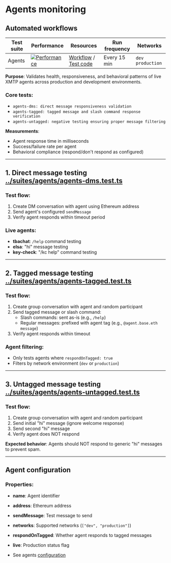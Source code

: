 # Agents monitoring

## Automated workflows

| Test suite | Performance                                                                                                                                                        | Resources                                                                                                                                                   | Run frequency | Networks           |
| ---------- | ------------------------------------------------------------------------------------------------------------------------------------------------------------------ | ----------------------------------------------------------------------------------------------------------------------------------------------------------- | ------------- | ------------------ |
| Agents     | [![Performance](https://github.com/xmtp/xmtp-qa-tools/actions/workflows/Agents.yml/badge.svg)](https://github.com/xmtp/xmtp-qa-tools/actions/workflows/Agents.yml) | [Workflow](https://github.com/xmtp/xmtp-qa-tools/actions/workflows/Agents.yml) / [Test code](https://github.com/xmtp/xmtp-qa-tools/tree/main/suites/agents) | Every 15 min  | `dev` `production` |

**Purpose**: Validates health, responsiveness, and behavioral patterns of live XMTP agents across production and development environments.

### Core tests:

- `agents-dms: direct message responsiveness validation`
- `agents-tagged: tagged message and slash command response verification`
- `agents-untagged: negative testing ensuring proper message filtering`

**Measurements**:

- Agent response time in milliseconds
- Success/failure rate per agent
- Behavioral compliance (respond/don't respond as configured)

---

## 1. Direct message testing [../suites/agents/agents-dms.test.ts](../suites/agents/agents-dms.test.ts)

### Test flow:

1. Create DM conversation with agent using Ethereum address
2. Send agent's configured `sendMessage`
3. Verify agent responds within timeout period

### Live agents:

- **tbachat**: `/help` command testing
- **elsa**: "hi" message testing
- **key-check**: "/kc help" command testing

---

## 2. Tagged message testing [../suites/agents/agents-tagged.test.ts](../suites/agents/agents-tagged.test.ts)

### Test flow:

1. Create group conversation with agent and random participant
2. Send tagged message or slash command:
   - Slash commands: sent as-is (e.g., `/help`)
   - Regular messages: prefixed with agent tag (e.g., `@agent.base.eth message`)
3. Verify agent responds within timeout

### Agent filtering:

- Only tests agents where `respondOnTagged: true`
- Filters by network environment (`dev` or `production`)

---

## 3. Untagged message testing [../suites/agents/agents-untagged.test.ts](../suites/agents/agents-untagged.test.ts)

### Test flow:

1. Create group conversation with agent and random participant
2. Send initial "hi" message (ignore welcome response)
3. Send second "hi" message
4. Verify agent does NOT respond

**Expected behavior**: Agents should NOT respond to generic "hi" messages to prevent spam.

---

## Agent configuration

### Properties:

- **name**: Agent identifier
- **address**: Ethereum address
- **sendMessage**: Test message to send
- **networks**: Supported networks (`["dev", "production"]`)
- **respondOnTagged**: Whether agent responds to tagged messages
- **live**: Production status flag

- See agents [configuration](../suites/agents/agents.json)
